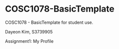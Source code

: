 # COSC1078-BasicTemplate
COSC1078 - BasicTemplate for student use.

Dayeon Kim, S3739905

Assignment1: My Profile
